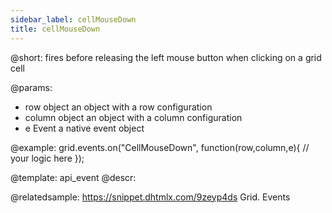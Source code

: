 ```yaml
---
sidebar_label: cellMouseDown
title: cellMouseDown
---          
```


@short:
fires before releasing the left mouse button when clicking on a grid cell

@params:
- row			object		an object with a row configuration
- column		object		an object with a column configuration
- e				Event		a native event object


@example:
grid.events.on("CellMouseDown", function(row,column,e){
     // your logic here
});


@template: api_event
@descr:


@relatedsample:
https://snippet.dhtmlx.com/9zeyp4ds	Grid. Events
